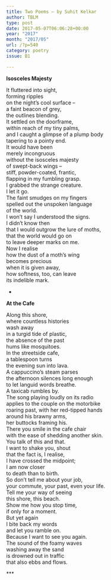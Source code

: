 ```yaml
---
title: Two Poems – by Suhit Kelkar
author: TBLM
type: post
date: 2017-05-07T06:06:28+00:00
year: "2017"
month: "2017/05"
url: /?p=540
category: poetry
issue: B1

---
```

**Isosceles Majesty**

It fluttered into sight,  
forming ripples  
on the night&#8217;s cool surface &#8211;  
a faint beacon of grey,  
the outlines blending.  
It settled on the doorframe,  
within reach of my tiny palms,  
and I caught a glimpse of a plump body  
tapering to a pointy end.  
It would have been  
merely incongruous  
without the isosceles majesty  
of swept-back wings &#8211;  
stiff, powder-coated, frantic,  
flapping in my fumbling grasp.  
I grabbed the strange creature.  
I let it go.  
The faint smudges on my fingers  
spelled out the unspoken language  
of the world.  
I won&#8217;t say I understood the signs.  
I didn&#8217;t know then  
that I would outgrow the lure of moths,  
that the world would go on  
to leave deeper marks on me.  
Now I realise  
how the dust of a moth&#8217;s wing  
becomes precious  
when it is given away,  
how softness, too, can leave  
its indelible mark.

*

**At the Cafe**

Along this shore,  
where countless histories  
wash away  
in a turgid tide of plastic,  
the absence of the past  
hums like mosquitoes.  
In the streetside cafe,  
a tablespoon turns  
the evening sun into lava.  
A cappuccino&#8217;s steam parses  
the afternoon silences long enough  
to let languid words breathe.  
A taxicab rumbles by.  
The song playing loudly on its radio  
applies to the couple on the motorbike  
roaring past, with her red-tipped hands  
around his brawny arms,  
her buttocks framing his.  
There you smile in the cafe chair  
with the ease of shedding another skin.  
You talk of this and that.  
I want to shake you, shout  
that the fact is, I realise,  
I have crossed the midpoint;  
I am now closer  
to death than to birth.  
So don&#8217;t tell me about your job,  
your commute, your past, even your life.  
Tell me your way of seeing  
this shore, this beach.  
Show me how you stop time,  
if only for a moment.  
But yet again  
I bite back my words  
and let you ramble on.  
Because I want to see you again.  
The sound of the foamy waves  
washing away the sand  
is drowned out in traffic  
that also ebbs and flows.

\***
